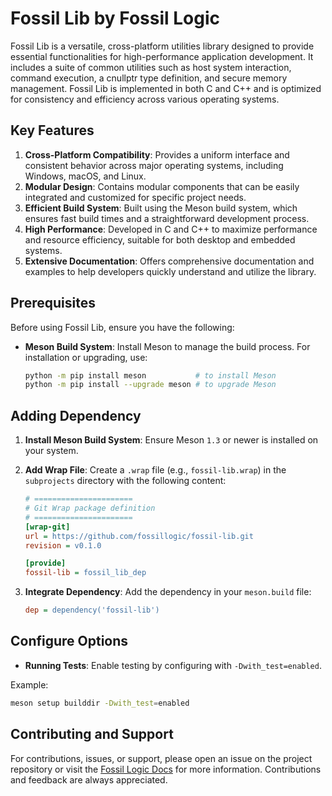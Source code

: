 # **Fossil Lib by Fossil Logic**

Fossil Lib is a versatile, cross-platform utilities library designed to provide essential functionalities for high-performance application development. It includes a suite of common utilities such as host system interaction, command execution, a cnullptr type definition, and secure memory management. Fossil Lib is implemented in both C and C++ and is optimized for consistency and efficiency across various operating systems.

## Key Features

1. **Cross-Platform Compatibility**: Provides a uniform interface and consistent behavior across major operating systems, including Windows, macOS, and Linux.
2. **Modular Design**: Contains modular components that can be easily integrated and customized for specific project needs.
3. **Efficient Build System**: Built using the Meson build system, which ensures fast build times and a straightforward development process.
4. **High Performance**: Developed in C and C++ to maximize performance and resource efficiency, suitable for both desktop and embedded systems.
5. **Extensive Documentation**: Offers comprehensive documentation and examples to help developers quickly understand and utilize the library.

## Prerequisites

Before using Fossil Lib, ensure you have the following:

- **Meson Build System**: Install Meson to manage the build process. For installation or upgrading, use:

  ```sh
  python -m pip install meson           # to install Meson
  python -m pip install --upgrade meson # to upgrade Meson
  ```

## Adding Dependency

1. **Install Meson Build System**: Ensure Meson `1.3` or newer is installed on your system.

2. **Add Wrap File**: Create a `.wrap` file (e.g., `fossil-lib.wrap`) in the `subprojects` directory with the following content:

   ```ini
   # ======================
   # Git Wrap package definition
   # ======================
   [wrap-git]
   url = https://github.com/fossillogic/fossil-lib.git
   revision = v0.1.0

   [provide]
   fossil-lib = fossil_lib_dep
   ```

3. **Integrate Dependency**: Add the dependency in your `meson.build` file:

   ```ini
   dep = dependency('fossil-lib')
   ```

## Configure Options

- **Running Tests**: Enable testing by configuring with `-Dwith_test=enabled`.

Example:

```sh
meson setup builddir -Dwith_test=enabled
```

## Contributing and Support

For contributions, issues, or support, please open an issue on the project repository or visit the [Fossil Logic Docs](https://fossillogic.com/docs) for more information. Contributions and feedback are always appreciated.


